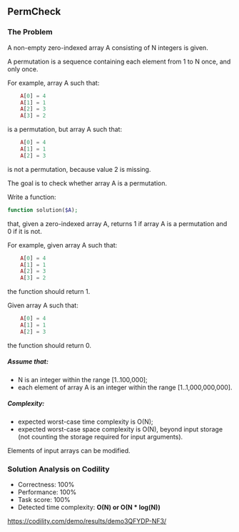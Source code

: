 ## PermCheck

### The Problem

A non-empty zero-indexed array A consisting of N integers is given.

A permutation is a sequence containing each element from 1 to N once, and only once.

For example, array A such that:
```php
    A[0] = 4
    A[1] = 1
    A[2] = 3
    A[3] = 2
```
is a permutation, but array A such that:
```php
    A[0] = 4
    A[1] = 1
    A[2] = 3
```
is not a permutation, because value 2 is missing.

The goal is to check whether array A is a permutation.

Write a function:
```php
function solution($A);
```
that, given a zero-indexed array A, returns 1 if array A is a permutation and 0 if it is not.

For example, given array A such that:
```php
    A[0] = 4
    A[1] = 1
    A[2] = 3
    A[3] = 2
```
the function should return 1.

Given array A such that:
```php
    A[0] = 4
    A[1] = 1
    A[2] = 3
```
the function should return 0.

##### Assume that:
* N is an integer within the range [1..100,000];
* each element of array A is an integer within the range [1..1,000,000,000].

##### Complexity:
* expected worst-case time complexity is O(N);
* expected worst-case space complexity is O(N), beyond input storage (not counting the storage required for input arguments).

Elements of input arrays can be modified.

### Solution Analysis on Codility
* Correctness: 100%
* Performance: 100%
* Task score: 100%
* Detected time complexity: **O(N) or O(N * log(N))**

https://codility.com/demo/results/demo3QFYDP-NF3/
